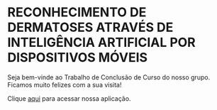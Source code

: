 # RECONHECIMENTO DE DERMATOSES ATRAVÉS DE INTELIGÊNCIA ARTIFICIAL POR DISPOSITIVOS MÓVEIS 

Seja bem-vinde ao Trabalho de Conclusão de Curso do nosso grupo.
Ficamos muito felizes com a sua visita!

Clique <a href="https://youtube.com.br">aqui</a> para acessar nossa aplicação.
